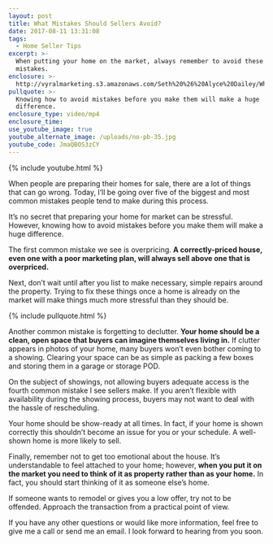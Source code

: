 ```yaml
---
layout: post
title: What Mistakes Should Sellers Avoid?
date: 2017-08-11 13:31:08
tags:
  - Home Seller Tips
excerpt: >-
  When putting your home on the market, always remember to avoid these common
  mistakes.
enclosure: >-
  http://vyralmarketing.s3.amazonaws.com/Seth%20%26%20Alyce%20Dailey/What%20Mistakes%20Should%20Sellers%20Avoid%253F.mp4
pullquote: >-
  Knowing how to avoid mistakes before you make them will make a huge
  difference.
enclosure_type: video/mp4
enclosure_time:
use_youtube_image: true
youtube_alternate_image: /uploads/no-pb-35.jpg
youtube_code: JmaQBOS3zCY
---
```



{% include youtube.html %}

When people are preparing their homes for sale, there are a lot of things that can go wrong. Today, I’ll be going over five of the biggest and most common mistakes people tend to make during this process.

It’s no secret that preparing your home for market can be stressful. However, knowing how to avoid mistakes before you make them will make a huge difference.

The first common mistake we see is overpricing. **A correctly-priced house, even one with a poor marketing plan, will always sell above one that is overpriced.**

Next, don’t wait until after you list to make necessary, simple repairs around the property. Trying to fix these things once a home is already on the market will make things much more stressful than they should be.

{% include pullquote.html %}

Another common mistake is forgetting to declutter. **Your home should be a clean, open space that buyers can imagine themselves living in.** If clutter appears in photos of your home, many buyers won’t even bother coming to a showing. Clearing your space can be as simple as packing a few boxes and storing them in a garage or storage POD.

On the subject of showings, not allowing buyers adequate access is the fourth common mistake I see sellers make. If you aren’t flexible with availability during the showing process, buyers may not want to deal with the hassle of rescheduling.

Your home should be show-ready at all times. In fact, if your home is shown correctly this shouldn’t become an issue for you or your schedule. A well-shown home is more likely to sell.

Finally, remember not to get too emotional about the house. It’s understandable to feel attached to your home; however, **when you put it on the market you need to think of it as property rather than as your home.** In fact, you should start thinking of it as someone else’s home.

If someone wants to remodel or gives you a low offer, try not to be offended. Approach the transaction from a practical point of view.

If you have any other questions or would like more information, feel free to give me a call or send me an email. I look forward to hearing from you soon.